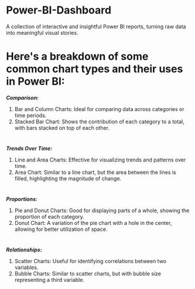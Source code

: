 # Power-BI-Dashboard
A collection of interactive and insightful Power BI reports, turning raw data into meaningful visual stories.

# Here's a breakdown of some common chart types and their uses in Power BI:

_**Comparison:**_
1. Bar and Column Charts: Ideal for comparing data across categories or time periods. 
2. Stacked Bar Chart: Shows the contribution of each category to a total, with bars stacked on top of each other.

#
_**Trends Over Time:**_
1. Line and Area Charts: Effective for visualizing trends and patterns over time.
2. Area Chart: Similar to a line chart, but the area between the lines is filled, highlighting the magnitude of change.
   #
_**Proportions:**_
1. Pie and Donut Charts:
Good for displaying parts of a whole, showing the proportion of each category.
2. Donut Chart:
A variation of the pie chart with a hole in the center, allowing for better utilization of space.
#
_**Relationships:**_
1. Scatter Charts: Useful for identifying correlations between two variables.
2. Bubble Charts: Similar to scatter charts, but with bubble size representing a third variable. 
